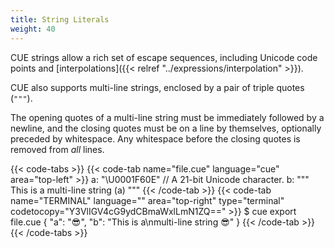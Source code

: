 ```yaml
---
title: String Literals
weight: 40
---
```


CUE strings allow a rich set of escape sequences,
including Unicode code points
and [interpolations]({{< relref "../expressions/interpolation" >}}).

CUE also supports multi-line strings, enclosed by a pair of triple quotes (`"""`).

The opening quotes of a multi-line string must be immediately followed by a newline,
and the closing quotes must be on a line by themselves, optionally preceded by whitespace.
Any whitespace before the closing quotes is removed from *all* lines.

{{< code-tabs >}}
{{< code-tab name="file.cue" language="cue" area="top-left" >}}
a: "\U0001F60E" // A 21-bit Unicode character.
b: """
	This is a
	multi-line string \(a)
	"""
{{< /code-tab >}}
{{< code-tab name="TERMINAL" language="" area="top-right" type="terminal" codetocopy="Y3VlIGV4cG9ydCBmaWxlLmN1ZQ==" >}}
$ cue export file.cue
{
    "a": "😎",
    "b": "This is a\nmulti-line string 😎"
}
{{< /code-tab >}}
{{< /code-tabs >}}
